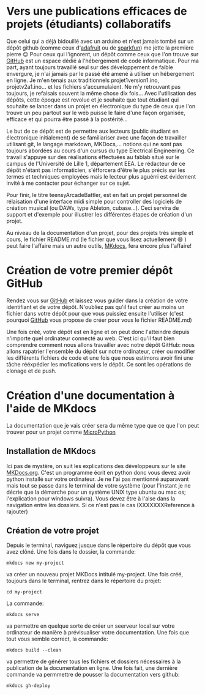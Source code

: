 # Vers une publications efficaces de projets (étudiants) collaboratifs
  Que celui qui a déjà bidouillé avec un arduino et  n'est jamais tombé sur un dépôt github (comme ceux d'[adafruit](https://github.com/adafruit) ou de [sparkfun](https://github.com/sparkfun)) me jette la première pierre :wink:
  Pour ceux qui l'ignorent, un dépôt comme ceux que l'on trouve sur [GitHub](https://github.com/sparkfun) est un espace dédié à l'hébergement de code informatique. Pour ma part, ayant toujours travaillé seul sur des développement de faible envergure, je n'ai jamais par le passé été amené à utiliser un hébergement en ligne. Je m'en tenais aux traditionnels projet1version1.ino, projetv2a1.ino... et les fichiers s'accumulaient. Ne m'y retrouvant pas toujours, je refaisais souvent la même chose dix fois... Avec l'utilisation des dépôts, cette époque est revolue et je souhaite que tout étudiant qui souhaite se lancer dans un projet en électronique du type de ceux que l'on trouve un peu partout sur le web puisse le faire d'une façon organisée, efficace et qui pourra être passé à la postérité...

  Le but de ce dépôt est de permettre aux lecteurs (public étudiant en électronique initialement) de se familiariser avec une façon de travailler utilisant git, le langage markdown, MKDocs,... notions qui ne sont pas toujours abordées au cours d'un cursus du type Electrical Engineering. Ce travail s'appuye sur des réalisations éffectuées au fablab situé sur le campus de l'Université de Lille 1, département EEA.
  Le rédacteur de ce dépôt n'étant pas informaticien, s'éfforcera d'être le plus précis sur les termes et techniques employées mais le lecteur plus aguérri est évidement invité à me contacter pour échanger sur ce sujet.

  Pour finir, le titre teensyArcadeBattler, est en fait un projet personnel de rélaisation d'une interface midi simple pour controller des logiciels de création musical (ou DAWs, type Ableton, cubase...). Ceci servira de support et d'exemple pour illustrer les différentes étapes de création d'un projet.

  Au niveau de la documentation d'un projet, pour des projets très simple et cours, le fichier README.md (le fichier que vous lisez actuellement :smile: ) peut faire l'affaire mais un autre outils, [MKdocs](http://www.mkdocs.org/), fera encore plus l'affaire!

# Création de votre premier dépôt GitHub
Rendez vous sur [GitHub](http://github.com) et laissez vous guider dans la création de votre identifiant et de votre dépôt. N'oubliez pas qu'il faut créer au moins un fichier dans votre dépôt pour que vous puissiez ensuite l'utiliser (c'est pourquoi [GitHub](http://github.com) vous propose de créer pour vous le fichier README.md)

Une fois créé, votre dépôt est en ligne et on peut donc l'atteindre depuis n'importe quel ordinateur connecté au web. C'est ici qu'il faut bien comprendre comment nous allons travailler avec notre dépôt GitHub: nous allons rapatrier l'ensemble du dépôt sur notre ordinateur, créer ou modifier les différents fichiers de code et une fois que nous estimons avoir fini une tâche rééxpédier les mofications vers le dépôt. Ce sont les opérations de clonage et de push.


# Création d'une documentation à l'aide de MKdocs  

La documentation que je vais créer sera du même type que ce que l'on peut trouver pour un projet comme [MicroPython](http://docs.micropython.org/en/latest/esp8266/)

## Installation de MKdocs

Ici pas de mystère, on suit les explications des développeurs sur le site [MKDocs.org](http://www.mkdocs.org/#installation). C'est un programme écrit en python donc vous devez avoir python installé sur votre ordinateur.
Je ne l'ai pas mentionné auparavant mais tout se passe dans le terminal de votre système (pour l'instant je ne décrie que la démarche pour un système UNIX type ubuntu ou mac os; l'explication pour windows suivra). Vous devez être à l'aise dans la navigation entre les dossiers. Si ce n'est pas le cas (XXXXXXXReference à rajouter)

## Création de votre projet
Depuis le terminal, naviguez jusque dans le répertoire du dépôt que vous avez clôné. Une fois dans le dossier, la commande:

    mkdocs new my-project
va créer un nouveau projet MKDocs intitulé my-project.
Une fois créé, toujours dans le terminal, rentrez dans le répertoire du projet:

    cd my-project

La commande:

    mkdocs serve

va permettre en quelque sorte de créer un seerveur local sur votre ordinateur de manière à prévisualiser votre documentation.
Une fois que tout vous semble correct, la commande:

    mkdocs build --clean

va permettre de générer tous les fichiers et dossiers nécessaires à la publication de la documentation en ligne. Une fois fait, une dernière commande va permmettre de pousser la documentation vers github:

    mkdocs gh-deploy
